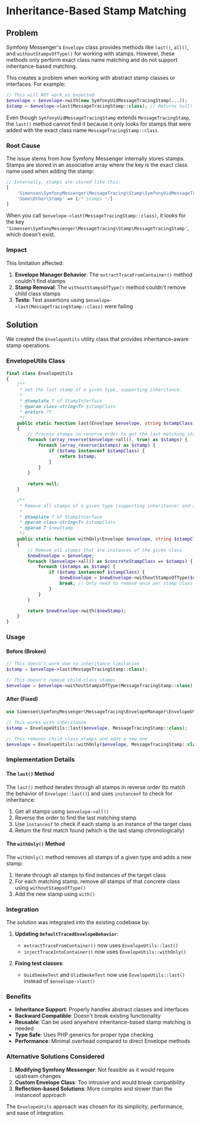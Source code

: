 # Inheritance-Based Stamp Matching

## Problem

Symfony Messenger's `Envelope` class provides methods like `last()`, `all()`, and `withoutStampsOfType()` for working with stamps. However, these methods only perform exact class name matching and do not support inheritance-based matching.

This creates a problem when working with abstract stamp classes or interfaces. For example:

```php
// This will NOT work as expected
$envelope = $envelope->with(new SymfonyUidMessageTracingStamp(...));
$stamp = $envelope->last(MessageTracingStamp::class); // Returns null!
```

Even though `SymfonyUidMessageTracingStamp` extends `MessageTracingStamp`, the `last()` method cannot find it because it only looks for stamps that were added with the exact class name `MessageTracingStamp::class`.

### Root Cause

The issue stems from how Symfony Messenger internally stores stamps. Stamps are stored in an associative array where the key is the exact class name used when adding the stamp:

```php
// Internally, stamps are stored like this:
[
    'Simensen\SymfonyMessenger\MessageTracing\Stamp\SymfonyUidMessageTracingStamp' => [/* stamps */],
    'Some\Other\Stamp' => [/* stamps */]
]
```

When you call `$envelope->last(MessageTracingStamp::class)`, it looks for the key `'Simensen\SymfonyMessenger\MessageTracing\Stamp\MessageTracingStamp'`, which doesn't exist.

### Impact

This limitation affected:

1. **Envelope Manager Behavior**: The `extractTraceFromContainer()` method couldn't find stamps
2. **Stamp Removal**: The `withoutStampsOfType()` method couldn't remove child class stamps
3. **Tests**: Test assertions using `$envelope->last(MessageTracingStamp::class)` were failing

## Solution

We created the `EnvelopeUtils` utility class that provides inheritance-aware stamp operations.

### EnvelopeUtils Class

```php
final class EnvelopeUtils
{
    /**
     * Get the last stamp of a given type, supporting inheritance.
     *
     * @template T of StampInterface
     * @param class-string<T> $stampClass
     * @return ?T
     */
    public static function last(Envelope $envelope, string $stampClass): ?StampInterface
    {
        // Process stamps in reverse order to get the last matching stamp
        foreach (array_reverse($envelope->all(), true) as $stamps) {
            foreach (array_reverse($stamps) as $stamp) {
                if ($stamp instanceof $stampClass) {
                    return $stamp;
                }
            }
        }
        
        return null;
    }

    /**
     * Remove all stamps of a given type (supporting inheritance) and add a new stamp.
     *
     * @template T of StampInterface
     * @param class-string<T> $stampClass
     * @param T $newStamp
     */
    public static function withOnly(Envelope $envelope, string $stampClass, StampInterface $newStamp): Envelope
    {
        // Remove all stamps that are instances of the given class
        $newEnvelope = $envelope;
        foreach ($envelope->all() as $concreteStampClass => $stamps) {
            foreach ($stamps as $stamp) {
                if ($stamp instanceof $stampClass) {
                    $newEnvelope = $newEnvelope->withoutStampsOfType($concreteStampClass);
                    break; // Only need to remove once per stamp class
                }
            }
        }

        return $newEnvelope->with($newStamp);
    }
}
```

### Usage

#### Before (Broken)
```php
// This doesn't work due to inheritance limitation
$stamp = $envelope->last(MessageTracingStamp::class);

// This doesn't remove child class stamps
$envelope = $envelope->withoutStampsOfType(MessageTracingStamp::class);
```

#### After (Fixed)
```php
use Simensen\SymfonyMessenger\MessageTracing\EnvelopeManager\EnvelopeUtils;

// This works with inheritance
$stamp = EnvelopeUtils::last($envelope, MessageTracingStamp::class);

// This removes child class stamps and adds a new one
$envelope = EnvelopeUtils::withOnly($envelope, MessageTracingStamp::class, $newStamp);
```

### Implementation Details

#### The `last()` Method

The `last()` method iterates through all stamps in reverse order (to match the behavior of `Envelope::last()`) and uses `instanceof` to check for inheritance:

1. Get all stamps using `$envelope->all()`
2. Reverse the order to find the last matching stamp
3. Use `instanceof` to check if each stamp is an instance of the target class
4. Return the first match found (which is the last stamp chronologically)

#### The `withOnly()` Method

The `withOnly()` method removes all stamps of a given type and adds a new stamp:

1. Iterate through all stamps to find instances of the target class
2. For each matching stamp, remove all stamps of that concrete class using `withoutStampsOfType()`
3. Add the new stamp using `with()`

### Integration

The solution was integrated into the existing codebase by:

1. **Updating `DefaultTracedEnvelopeBehavior`**:
   - `extractTraceFromContainer()` now uses `EnvelopeUtils::last()`
   - `injectTraceIntoContainer()` now uses `EnvelopeUtils::withOnly()`

2. **Fixing test classes**:
   - `UuidSmokeTest` and `UlidSmokeTest` now use `EnvelopeUtils::last()` instead of `$envelope->last()`

### Benefits

- **Inheritance Support**: Properly handles abstract classes and interfaces
- **Backward Compatible**: Doesn't break existing functionality
- **Reusable**: Can be used anywhere inheritance-based stamp matching is needed
- **Type Safe**: Uses PHP generics for proper type checking
- **Performance**: Minimal overhead compared to direct Envelope methods

### Alternative Solutions Considered

1. **Modifying Symfony Messenger**: Not feasible as it would require upstream changes
2. **Custom Envelope Class**: Too intrusive and would break compatibility
3. **Reflection-based Solutions**: More complex and slower than the instanceof approach

The `EnvelopeUtils` approach was chosen for its simplicity, performance, and ease of integration.